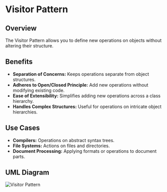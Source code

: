 # Visitor Pattern

## Overview

The Visitor Pattern allows you to define new operations on objects without altering their structure.

## Benefits

- **Separation of Concerns:** Keeps operations separate from object structures.
- **Adheres to Open/Closed Principle:** Add new operations without modifying existing code.
- **Ease of Extensibility:** Simplifies adding new operations across a class hierarchy.
- **Handles Complex Structures:** Useful for operations on intricate object hierarchies.

## Use Cases

- **Compilers:** Operations on abstract syntax trees.
- **File Systems:** Actions on files and directories.
- **Document Processing:** Applying formats or operations to document parts.

## UML Diagram

![Visitor Pattern](./../../img/visitor.png)

